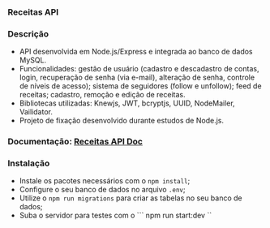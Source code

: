### Receitas API

### Descrição

- API desenvolvida em Node.js/Express e integrada ao banco de dados MySQL.
- Funcionalidades: gestão de usuário (cadastro e descadastro de contas, login, recuperação de senha (via e-mail), alteração de senha, controle de níveis de acesso); sistema de seguidores (follow e unfollow); feed de receitas; cadastro, remoção e edição de receitas.
- Bibliotecas utilizadas: Knewjs, JWT, bcryptjs, UUID, NodeMailer, Vailidator.
- Projeto de fixação desenvolvido durante estudos de Node.js.

### Documentação: [Receitas API Doc](https://documenter.getpostman.com/view/18387361/UVktqDwy)

### Instalação

- Instale os pacotes necessários com o ``` npm install ```;
- Configure o seu banco de dados no arquivo ``` .env ```;
- Utilize o ``` npm run migrations ``` para criar as tabelas no seu banco de dados;
- Suba o servidor para testes com o ``` npm run start:dev ``

